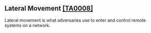 ## Lateral Movement [\[TA0008\]](https://attack.mitre.org/tactics/TA0008)

Lateral movement is what adversaries use to enter and control remote systems on a network.
